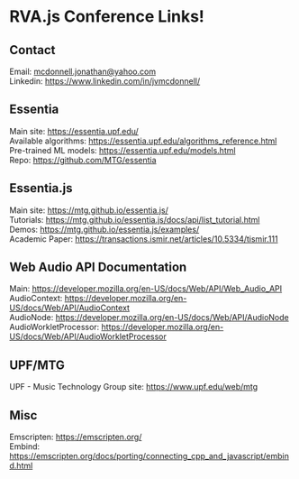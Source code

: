 # RVA.js Conference Links!

## Contact
Email: mcdonnell.jonathan@yahoo.com  
Linkedin: https://www.linkedin.com/in/jvmcdonnell/  

## Essentia
Main site: https://essentia.upf.edu/  
Available algorithms: https://essentia.upf.edu/algorithms_reference.html  
Pre-trained ML models: https://essentia.upf.edu/models.html  
Repo: https://github.com/MTG/essentia  

## Essentia.js
Main site: https://mtg.github.io/essentia.js/  
Tutorials: https://mtg.github.io/essentia.js/docs/api/list_tutorial.html  
Demos: https://mtg.github.io/essentia.js/examples/  
Academic Paper: https://transactions.ismir.net/articles/10.5334/tismir.111  

## Web Audio API Documentation
Main: https://developer.mozilla.org/en-US/docs/Web/API/Web_Audio_API  
AudioContext: https://developer.mozilla.org/en-US/docs/Web/API/AudioContext  
AudioNode: https://developer.mozilla.org/en-US/docs/Web/API/AudioNode  
AudioWorkletProcessor: https://developer.mozilla.org/en-US/docs/Web/API/AudioWorkletProcessor  

## UPF/MTG
UPF - Music Technology Group site: https://www.upf.edu/web/mtg  

## Misc
Emscripten: https://emscripten.org/  
Embind: https://emscripten.org/docs/porting/connecting_cpp_and_javascript/embind.html  
